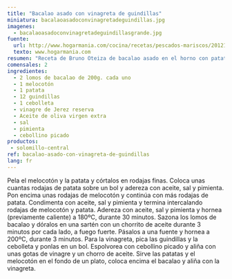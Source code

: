 ```yaml
---
title: "Bacalao asado con vinagreta de guindillas"
miniatura: bacalaoasadoconvinagretadeguindillas.jpg
imagenes:
  - bacalaoasadoconvinagretadeguindillasgrande.jpg
fuente:
  url: http://www.hogarmania.com/cocina/recetas/pescados-mariscos/201211/bacalao-asado-vinagreta-guindillas-17361.html
  texto: www.hogarmania.com
resumen: "Receta de Bruno Oteiza de bacalao asado en el horno con patatas y melocotón acompañado de vinagreta de guindillas."
comensales: 2
ingredientes:
  - 2 lomos de bacalao de 200g. cada uno
  - 1 melocotón
  - 1 patata
  - 12 guindillas
  - 1 cebolleta
  - vinagre de Jerez reserva
  - Aceite de oliva virgen extra
  - sal
  - pimienta
  - cebollino picado
productos:
 - solomillo-central
ref: bacalao-asado-con-vinagreta-de-guindillas
lang: fr
---
```


Pela el melocotón y la patata y córtalos en rodajas finas. Coloca unas cuantas rodajas de patata sobre un bol y adereza con aceite, sal y pimienta. Pon encima unas rodajas de melocotón y continúa con más rodajas de patata. Condimenta con aceite, sal y pimienta y termina intercalando rodajas de melocotón y patata. Adereza con aceite, sal y pimienta y hornea (previamente caliente) a 180ºC, durante 30 minutos.
Sazona los lomos de bacalao y dóralos en una sartén con un chorrito de aceite durante 3 minutos por cada lado, a fuego fuerte. Pásalos a una fuente y hornea a 200ºC, durante 3 minutos.
Para la vinagreta, pica las guindillas y la cebolleta y ponlas en un bol. Espolvorea con cebollino picado y aliña con unas gotas de vinagre y un chorro de aceite.
Sirve las patatas y el melocotón en el fondo de un plato, coloca encima el bacalao y aliña con la vinagreta.
